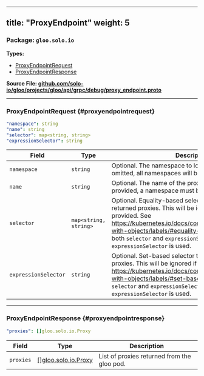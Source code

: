 
---
title: "ProxyEndpoint"
weight: 5
---

<!-- Code generated by solo-kit. DO NOT EDIT. -->


### Package: `gloo.solo.io` 
**Types:**


- [ProxyEndpointRequest](#proxyendpointrequest)
- [ProxyEndpointResponse](#proxyendpointresponse)
  



**Source File: [github.com/solo-io/gloo/projects/gloo/api/grpc/debug/proxy_endpoint.proto](https://github.com/solo-io/gloo/blob/main/projects/gloo/api/grpc/debug/proxy_endpoint.proto)**





---
### ProxyEndpointRequest {#proxyendpointrequest}



```yaml
"namespace": string
"name": string
"selector": map<string, string>
"expressionSelector": string

```

| Field | Type | Description |
| ----- | ---- | ----------- | 
| `namespace` | `string` | Optional. The namespace to look for proxies. If this is omitted, all namespaces will be considered. |
| `name` | `string` | Optional. The name of the proxy to look up. If this is provided, a namespace must be included as well. |
| `selector` | `map<string, string>` | Optional. Equality-based selector to use to filter returned proxies. This will be ignored if a name is provided. See https://kubernetes.io/docs/concepts/overview/working-with-objects/labels/#equality-based-requirement If both `selector` and `expressionSelector` are defined, then `expressionSelector` is used. |
| `expressionSelector` | `string` | Optional. Set-based selector to use to filter returned proxies. This will be ignored if a name is provided. See https://kubernetes.io/docs/concepts/overview/working-with-objects/labels/#set-based-requirement If both `selector` and `expressionSelector` are defined, then `expressionSelector` is used. |




---
### ProxyEndpointResponse {#proxyendpointresponse}



```yaml
"proxies": []gloo.solo.io.Proxy

```

| Field | Type | Description |
| ----- | ---- | ----------- | 
| `proxies` | [[]gloo.solo.io.Proxy](../../../v1/proxy.proto.sk/#proxy) | List of proxies returned from the gloo pod. |





<!-- Start of HubSpot Embed Code -->
<script type="text/javascript" id="hs-script-loader" async defer src="//js.hs-scripts.com/5130874.js"></script>
<!-- End of HubSpot Embed Code -->

